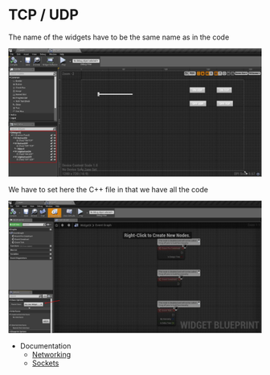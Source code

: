 # TCP / UDP

The name of the widgets have to be the same name as in the code

![](https://raw.githubusercontent.com/CesarSerradorCuevas/UE4/master/TCP_UDP/MD/X01.jpg)

We have to set here the C++ file in that we have all the code

![](https://raw.githubusercontent.com/CesarSerradorCuevas/UE4/master/TCP_UDP/MD/X02.jpg)


* Documentation
  * [Networking](https://api.unrealengine.com/INT/API/Runtime/Networking/index.html)
  * [Sockets](https://api.unrealengine.com/INT/API/Runtime/Sockets/index.html)
